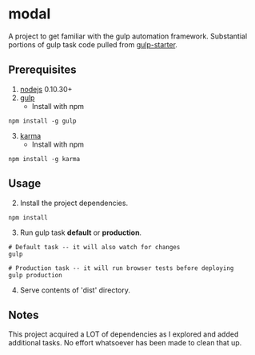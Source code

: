 modal
===

A project to get familiar with the gulp automation framework. Substantial portions of gulp task code pulled from [gulp-starter](https://github.com/greypants/gulp-starter).

Prerequisites
---
1. [nodejs](https://nodejs.org/) 0.10.30+
2. [gulp](http://gulpjs.com/)
    * Install with npm
```
npm install -g gulp
```
3. [karma](http://karma-runner.github.io/0.12/index.html)
    * Install with npm
```
npm install -g karma
```

Usage
---

2. Install the project dependencies.
```
npm install
```
3. Run gulp task **default** or **production**.
```
# Default task -- it will also watch for changes
gulp
```
```
# Production task -- it will run browser tests before deploying
gulp production
```
4. Serve contents of 'dist' directory.

Notes
---
This project acquired a LOT of dependencies as I explored and added additional tasks. No effort whatsoever has been made to clean that up.
